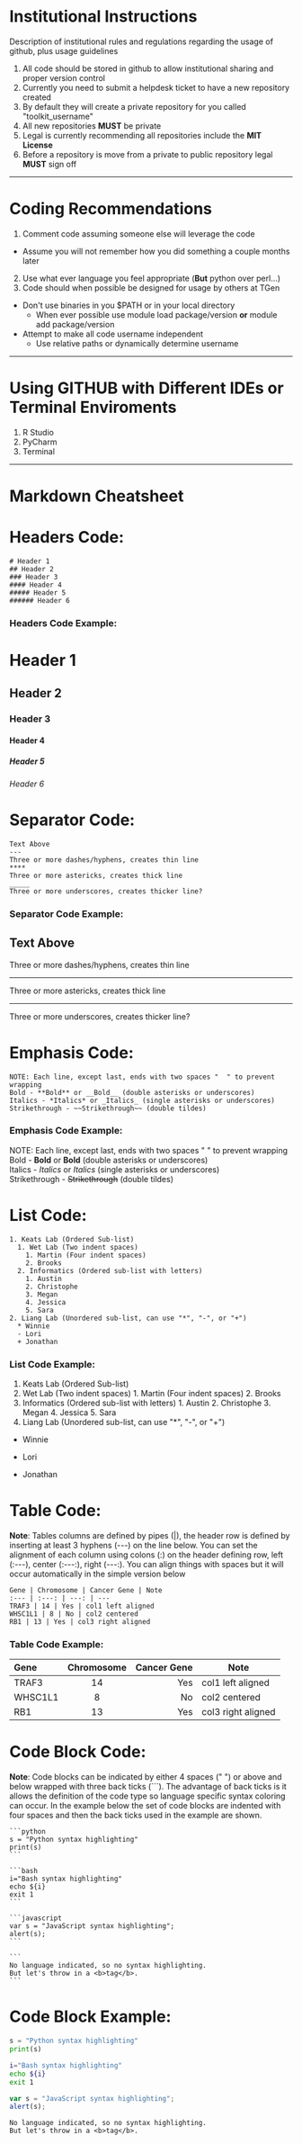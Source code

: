 # Institutional Instructions
Description of institutional rules and regulations regarding the usage of github, plus usage guidelines

1. All code should be stored in github to allow institutional sharing and proper version control
2. Currently you need to submit a helpdesk ticket to have a new repository created
  1. By default they will create a private repository for you called "toolkit_username"
3. All new repositories **MUST** be private
4. Legal is currently recommending all repositories include the **MIT License**
5. Before a repository is move from a private to public repository legal **MUST** sign off

---

# Coding Recommendations

1. Comment code assuming someone else will leverage the code
  * Assume you will not remember how you did something a couple months later
2. Use what ever language you feel appropriate (**But** python over perl...)
3. Code should when possible be designed for usage by others at TGen
  * Don't use binaries in you $PATH or in your local directory
    * When ever possible use module load package/version **or** module add package/version
  * Attempt to make all code username independent
    * Use relative paths or dynamically determine username

---

# Using GITHUB with Different IDEs or Terminal Enviroments

1. R Studio
2. PyCharm
3. Terminal

---

# Markdown Cheatsheet

# Headers Code:
```
# Header 1
## Header 2
### Header 3
#### Header 4
##### Header 5
###### Header 6
```
### Headers Code Example:
# Header 1
## Header 2
### Header 3
#### Header 4
##### Header 5
###### Header 6

# Separator Code:
```
Text Above
---
Three or more dashes/hyphens, creates thin line
****
Three or more astericks, creates thick line
_____
Three or more underscores, creates thicker line?
```
### Separator Code Example:  

Text Above
---
Three or more dashes/hyphens, creates thin line
****
Three or more astericks, creates thick line
_____
Three or more underscores, creates thicker line?

# Emphasis Code:
```
NOTE: Each line, except last, ends with two spaces "  " to prevent wrapping  
Bold - **Bold** or __Bold__ (double asterisks or underscores)  
Italics - *Italics* or _Italics_ (single asterisks or underscores)  
Strikethrough - ~~Strikethrough~~ (double tildes)
```
### Emphasis Code Example:
NOTE: Each line, except last, ends with two spaces "  " to prevent wrapping  
Bold - **Bold** or __Bold__ (double asterisks or underscores)  
Italics - *Italics* or _Italics_ (single asterisks or underscores)  
Strikethrough - ~~Strikethrough~~ (double tildes)

# List Code:
```
1. Keats Lab (Ordered Sub-list)
  1. Wet Lab (Two indent spaces)
    1. Martin (Four indent spaces)
    2. Brooks
  2. Informatics (Ordered sub-list with letters)
    1. Austin
    2. Christophe
    3. Megan
    4. Jessica
    5. Sara
2. Liang Lab (Unordered sub-list, can use "*", "-", or "+")
  * Winnie
  - Lori
  + Jonathan
```
### List Code Example:
1. Keats Lab (Ordered Sub-list)
  1. Wet Lab (Two indent spaces)
    1. Martin (Four indent spaces)
    2. Brooks
  2. Informatics (Ordered sub-list with letters)
    1. Austin
    2. Christophe
    3. Megan
    4. Jessica
    5. Sara
2. Liang Lab (Unordered sub-list, can use "*", "-", or "+")
  * Winnie
  - Lori
  + Jonathan

# Table Code:

**Note**: Tables columns are defined by pipes (|), the header row is
defined by inserting at least 3 hyphens (---) on the line below. You
can set the alignment of each column using colons (:) on the header
defining row, left (:---), center (:---:), right (---:).  You can align
things with spaces but it will occur automatically in the simple version
below

```
Gene | Chromosome | Cancer Gene | Note
:--- | :---: | ---: | ---
TRAF3 | 14 | Yes | col1 left aligned
WHSC1L1 | 8 | No | col2 centered
RB1 | 13 | Yes | col3 right aligned
```
### Table Code Example:
Gene | Chromosome | Cancer Gene | Note
:--- | :---: | ---: | ---
TRAF3 | 14 | Yes | col1 left aligned
WHSC1L1 | 8 | No | col2 centered
RB1 | 13 | Yes | col3 right aligned

# Code Block Code:

**Note**: Code blocks can be indicated by either 4 spaces ("    ") or above
and below wrapped with three back ticks (```). The advantage of back
ticks is it allows the definition of the code type so language specific
syntax coloring can occur. In the example below the set of code blocks
are indented with four spaces and then the back ticks used in the example
are shown.

    ```python
    s = "Python syntax highlighting"
    print(s)
    ```
    
    ```bash
    i="Bash syntax highlighting"
    echo ${i}
    exit 1
    ```
    
    ```javascript
    var s = "JavaScript syntax highlighting";
    alert(s);
    ```
    
    ```
    No language indicated, so no syntax highlighting. 
    But let's throw in a <b>tag</b>.
    ```
    
# Code Block Example:
```python
s = "Python syntax highlighting"
print(s)
```

```bash
i="Bash syntax highlighting"
echo ${i}
exit 1
```

```javascript
var s = "JavaScript syntax highlighting";
alert(s);
```

```
No language indicated, so no syntax highlighting. 
But let's throw in a <b>tag</b>.
```
